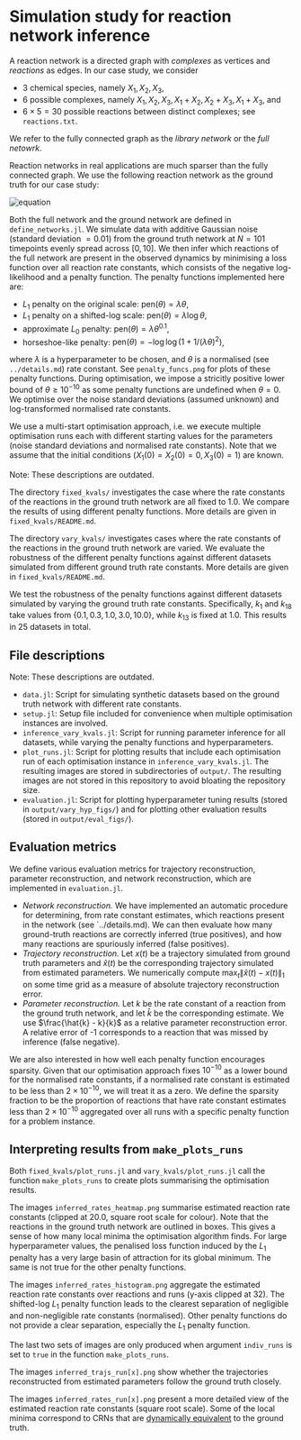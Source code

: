 # Simulation study for reaction network inference

A reaction network is a directed graph with *complexes* as vertices and *reactions* as edges. In our case study, we consider

- 3 chemical species, namely $X_1, X_2, X_3$,
- 6 possible complexes, namely $X_1, X_2, X_3, X_1+X_2, X_2+X_3, X_1+X_3$, and
- $6\times 5 = 30$ possible reactions between distinct complexes; see `reactions.txt`.

We refer to the fully connected graph as the *library network* or the *full netowrk*.

 Reaction networks in real applications are much sparser than the fully connected graph. We use the following reaction network as the ground truth for our case study:

 ![equation](https://latex.codecogs.com/png.image?\dpi{110}\bg{white}X_1\xrightarrow[]{k_{1}}X_2\quad\text{&space;and&space;}\quad&space;X_1&plus;X_2\overset{k_{18}}{\underset{k_{13}}\rightleftharpoons}X_3.)

Both the full network and the ground network are defined in `define_networks.jl`. We simulate data with additive Gaussian noise (standard deviation $=0.01$) from the ground truth network at $N=101$ timepoints evenly spread across $[0,10]$. We then infer which reactions of the full network are present in the observed dynamics by minimising a loss function over all reaction rate constants, which consists of the negative log-likelihood and a penalty function. The penalty functions implemented here are:

- $L_1$ penalty on the original scale: $\mathrm{pen}(\theta) = \lambda \theta$,
- $L_1$ penalty on a shifted-log scale: $\mathrm{pen}(\theta) = \lambda \log\theta$,
- approximate $L_0$ penalty: $\mathrm{pen}(\theta) = \lambda \theta^{0.1}$,
- horseshoe-like penalty: $\mathrm{pen}(\theta) = -\log \log ( 1 + 1/(\lambda\theta)^2 )$,

where $\lambda$ is a hyperparameter to be chosen, and $\theta$ is a normalised (see `../details.md`) rate constant. See `penalty_funcs.png` for plots of these penalty functions. During optimisation, we impose a stricitly positive lower bound of $\theta \ge 10^{-10}$ as some penalty functions are undefined when $\theta=0$. We optimise over the noise standard deviations (assumed unknown) and log-transformed normalised rate constants.

We use a multi-start optimisation approach, i.e. we execute multiple optimisation runs each with different starting values for the parameters (noise standard deviations and normalised rate constants). Note that we assume that the initial conditions ($X_1(0)=X_2(0)=0, X_3(0)=1$) are known. 

Note: These descriptions are outdated.

The directory `fixed_kvals/` investigates the case where the rate constants of the reactions in the ground truth network are all fixed to $1.0$. We compare the results of using different penalty functions. More details are given in `fixed_kvals/README.md`. 

The directory `vary_kvals/` investigates cases where the rate constants of the reactions in the ground truth network are varied. We evaluate the robustness of the different penalty functions against different datasets simulated from different ground truth rate constants. More details are given in `fixed_kvals/README.md`. 

We test the robustness of the penalty functions against different datasets simulated by varying the ground truth rate constants. Specifically, $k_1$ and $k_{18}$ take values from $\{0.1, 0.3, 1.0, 3.0, 10.0\}$, while $k_{13}$ is fixed at $1.0$. This results in $25$ datasets in total. 

## File descriptions

Note: These descriptions are outdated.

- `data.jl`: Script for simulating synthetic datasets based on the ground truth network with different rate constants.
- `setup.jl`: Setup file included for convenience when multiple optimisation instances are involved.
- `inference_vary_kvals.jl`: Script for running parameter inference for all datasets, while varying the penalty functions and hyperparameters.
- `plot_runs.jl`: Script for plotting results that include each optimisation run of each optimisation instance in `inference_vary_kvals.jl`. The resulting images are stored in subdirectories of `output/`. The resulting images are not stored in this repository to avoid bloating the repository size.
- `evaluation.jl`: Script for plotting hyperparameter tuning results (stored in `output/vary_hyp_figs/`) and for plotting other evaluation results (stored in `output/eval_figs/`).

## Evaluation metrics

We define various evaluation metrics for trajectory reconstruction, parameter reconstruction, and network reconstruction, which are implemented in `evaluation.jl`.

- *Network reconstruction.* We have implemented an automatic procedure for determining, from rate constant estimates, which reactions present in the network (see `../details.md). We can then evaluate how many ground-truth reactions are correctly inferred (true positives), and how many reactions are spuriously inferred (false positives).
- *Trajectory reconstruction.* Let $x(t)$ be a trajectory simulated from ground truth parameters and $\hat{x}(t)$ be the corresponding trajectory simulated from estimated parameters. We numerically compute $\max_t \lVert\hat{x}(t)-x(t)\rVert_1$ on some time grid as a measure of absolute trajectory reconstruction error.
- *Parameter reconstruction.* Let $k$ be the rate constant of a reaction from the ground truth network, and let $\hat{k}$ be the corresponding estimate. We use $\frac{\hat{k} - k}{k}$ as a relative parameter reconstruction error. A relative error of -1 corresponds to a reaction that was missed by inference (false negative).

We are also interested in how well each penalty function encourages sparsity. Given that our optimisation approach fixes $10^{-10}$ as a lower bound for the normalised rate constants, if a normalised rate constant is estimated to be less than $2\times 10^{-10}$, we will treat it as a zero. We define the sparsity fraction to be the proportion of reactions that have rate constant estimates less than $2\times 10^{-10}$ aggregated over all runs with a specific penalty function for a problem instance.

## Interpreting results from `make_plots_runs`

Both `fixed_kvals/plot_runs.jl` and `vary_kvals/plot_runs.jl` call the function `make_plots_runs` to create plots summarising the optimisation results. 

The images `inferred_rates_heatmap.png` summarise estimated reaction rate constants (clipped at 20.0, square root scale for colour). Note that the reactions in the ground truth network are outlined in boxes. This gives a sense of how many local minima the optimisation algorithm finds. For large hyperparameter values, the penalised loss function induced by the $L_1$ penalty has a very large basin of attraction for its global minimum. The same is not true for the other penalty functions.

The images `inferred_rates_histogram.png` aggregate the estimated reaction rate constants over reactions and runs (y-axis clipped at 32). The shifted-log $L_1$ penalty function leads to the clearest separation of negligible and non-negligible rate constants (normalised). Other penalty functions do not provide a clear separation, especially the $L_1$ penalty function.

The last two sets of images are only produced when argument `indiv_runs` is set to `true` in the function `make_plots_runs`.

The images `inferred_trajs_run[x].png` show whether the trajectories reconstructed from estimated parameters follow the ground truth closely. 

The images `inferred_rates_run[x].png` present a more detailed view of the estimated reaction rate constants (square root scale). Some of the local minima correspond to CRNs that are [dynamically equivalent](https://reaction-networks.net/wiki/Dynamical_equivalence) to the ground truth.